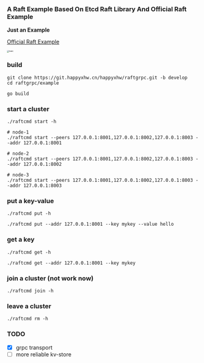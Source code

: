 ### A Raft Example Based On Etcd Raft Library And Official Raft Example

**Just an Example**

[Official Raft Example](https://github.com/etcd-io/etcd/tree/master/contrib/raftexample)

<img src="https://user-images.githubusercontent.com/44490504/109909995-20d1b700-7ce2-11eb-946e-f7a8615bb5ca.png" alt="basic" style="zoom:33%;" />

### build
```shell
git clone https://git.happyxhw.cn/happyxhw/raftgrpc.git -b develop
cd raftgrpc/example

go build
```

### start a cluster
```shell
./raftcmd start -h

# node-1
./raftcmd start --peers 127.0.0.1:8001,127.0.0.1:8002,127.0.0.1:8003 --addr 127.0.0.1:8001

# node-2
./raftcmd start --peers 127.0.0.1:8001,127.0.0.1:8002,127.0.0.1:8003 --addr 127.0.0.1:8002

# node-3
./raftcmd start --peers 127.0.0.1:8001,127.0.0.1:8002,127.0.0.1:8003 --addr 127.0.0.1:8003
```

### put a key-value
```shell
./raftcmd put -h

./raftcmd put --addr 127.0.0.1:8001 --key mykey --value hello
```

### get a key
```shell
./raftcmd get -h

./raftcmd get --addr 127.0.0.1:8001 --key mykey
```

### join a cluster (not work now)
```shell
./raftcmd join -h
```

### leave a cluster
```shell
./raftcmd rm -h
```

### TODO
- [x] grpc transport
- [ ] more reliable kv-store
